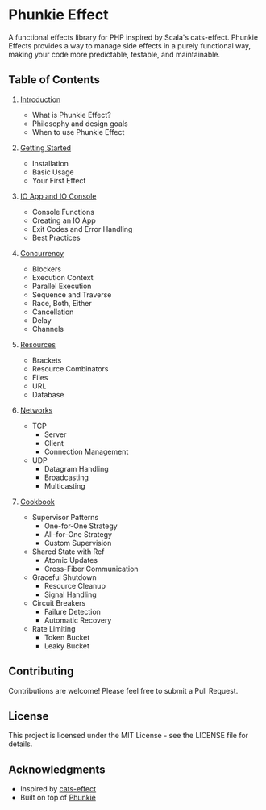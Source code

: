 # Phunkie Effect

A functional effects library for PHP inspired by Scala's cats-effect. Phunkie Effects provides a way to manage side effects in a purely functional way, making your code more predictable, testable, and maintainable.

## Table of Contents

1. [Introduction](introduction.md)
   - What is Phunkie Effect?
   - Philosophy and design goals
   - When to use Phunkie Effect

2. [Getting Started](getting-started.md)
   - Installation
   - Basic Usage
   - Your First Effect

3. [IO App and IO Console](io-app.md)
   - Console Functions
   - Creating an IO App
   - Exit Codes and Error Handling
   - Best Practices

4. [Concurrency](concurrency.md)
   - Blockers
   - Execution Context
   - Parallel Execution
   - Sequence and Traverse
   - Race, Both, Either
   - Cancellation
   - Delay
   - Channels

5. [Resources](resources.md)
   - Brackets
   - Resource Combinators
   - Files
   - URL
   - Database

6. [Networks](networks.md)
    - TCP
      - Server
      - Client
      - Connection Management
    - UDP
      - Datagram Handling
      - Broadcasting
      - Multicasting

7. [Cookbook](cookbook.md)
    - Supervisor Patterns
      - One-for-One Strategy
      - All-for-One Strategy
      - Custom Supervision
    - Shared State with Ref
      - Atomic Updates
      - Cross-Fiber Communication
    - Graceful Shutdown
      - Resource Cleanup
      - Signal Handling
    - Circuit Breakers
      - Failure Detection
      - Automatic Recovery
    - Rate Limiting
      - Token Bucket
      - Leaky Bucket

## Contributing

Contributions are welcome! Please feel free to submit a Pull Request.

## License

This project is licensed under the MIT License - see the LICENSE file for details.

## Acknowledgments

- Inspired by [cats-effect](https://typelevel.org/cats-effect/)
- Built on top of [Phunkie](https://github.com/phunkie/phunkie)
